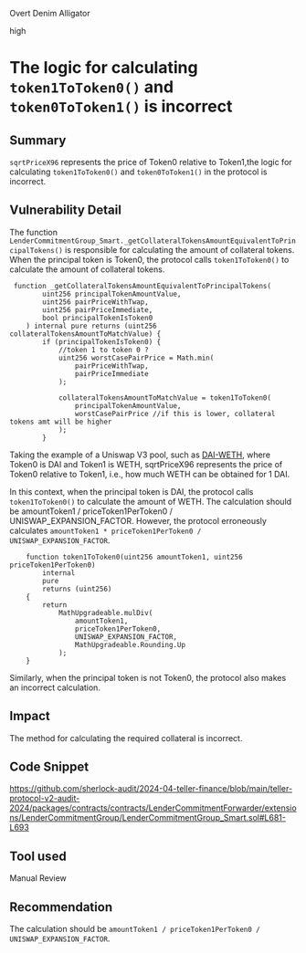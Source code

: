Overt Denim Alligator

high

# The logic for calculating `token1ToToken0()` and `token0ToToken1()`  is incorrect

## Summary
`sqrtPriceX96` represents the price of Token0 relative to Token1,the logic for calculating `token1ToToken0()` and `token0ToToken1()` in the protocol is incorrect.

## Vulnerability Detail

The function `LenderCommitmentGroup_Smart._getCollateralTokensAmountEquivalentToPrincipalTokens()` is responsible for calculating the amount of collateral tokens. When the principal token is Token0, the protocol calls `token1ToToken0()` to calculate the amount of collateral tokens. 
```solidity
 function _getCollateralTokensAmountEquivalentToPrincipalTokens(
        uint256 principalTokenAmountValue,
        uint256 pairPriceWithTwap,
        uint256 pairPriceImmediate,
        bool principalTokenIsToken0
    ) internal pure returns (uint256 collateralTokensAmountToMatchValue) {
        if (principalTokenIsToken0) {
            //token 1 to token 0 ?
            uint256 worstCasePairPrice = Math.min(
                pairPriceWithTwap,
                pairPriceImmediate
            );

            collateralTokensAmountToMatchValue = token1ToToken0(
                principalTokenAmountValue,
                worstCasePairPrice //if this is lower, collateral tokens amt will be higher
            );
        }

```

Taking the example of a Uniswap V3 pool, such as [DAI-WETH](https://etherscan.io/address/0x60594a405d53811d3bc4766596efd80fd545a270#readContract), where Token0 is DAI and Token1 is WETH, sqrtPriceX96 represents the price of Token0 relative to Token1, i.e., how much WETH can be obtained for 1 DAI.

 In this context, when the principal token is DAI, the protocol calls `token1ToToken0()` to calculate the amount of WETH. The calculation should be amountToken1 / priceToken1PerToken0 / UNISWAP_EXPANSION_FACTOR. However, the protocol erroneously calculates `amountToken1 * priceToken1PerToken0 / UNISWAP_EXPANSION_FACTOR`. 
```solidity
    function token1ToToken0(uint256 amountToken1, uint256 priceToken1PerToken0)
        internal
        pure
        returns (uint256)
    {
        return
            MathUpgradeable.mulDiv(
                amountToken1,
                priceToken1PerToken0,
                UNISWAP_EXPANSION_FACTOR,
                MathUpgradeable.Rounding.Up
            );
    }

```
Similarly, when the principal token is not Token0, the protocol also makes an incorrect calculation.

## Impact
The method for calculating the required collateral is incorrect.

## Code Snippet
https://github.com/sherlock-audit/2024-04-teller-finance/blob/main/teller-protocol-v2-audit-2024/packages/contracts/contracts/LenderCommitmentForwarder/extensions/LenderCommitmentGroup/LenderCommitmentGroup_Smart.sol#L681-L693
## Tool used

Manual Review

## Recommendation
The calculation should be `amountToken1 / priceToken1PerToken0 / UNISWAP_EXPANSION_FACTOR`.